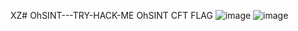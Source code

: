 XZ# OhSINT---TRY-HACK-ME
OhSINT CFT FLAG
![image](https://github.com/user-attachments/assets/d8be3554-bafd-46e0-a5e6-78af174dd958)
![image](https://github.com/user-attachments/assets/2d122c58-38f3-41b6-86ad-ae002ea3a2bd)

